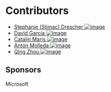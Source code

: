 # Contributors

* [Stephanie (Stimac) Drescher ![image](https://avatars1.githubusercontent.com/u/18073131?v=3&s=100)](https://github.com/ststimac)
* [David García ![image](https://avatars1.githubusercontent.com/u/1581288?v=3&s=100)](https://github.com/sarvaje)
* [Catalin Maris ![image](https://avatars2.githubusercontent.com/u/1223565?v=3&s=100)](https://github.com/alrra)
* [Antón Molleda ![image](https://avatars2.githubusercontent.com/u/606594?v=3&s=100)](https://github.com/molant)
* [Qing Zhou ![image](https://avatars3.githubusercontent.com/u/20218531?v=3&s=100)](https://github.com/qzhou1607)

## Sponsors

Microsoft
